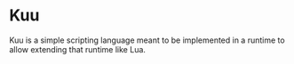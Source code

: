 # Kuu
Kuu is a simple scripting language meant to be implemented in a runtime to allow extending that runtime like Lua.